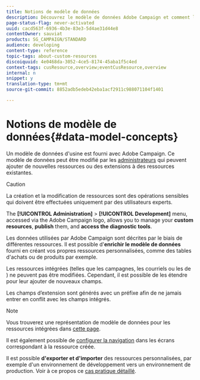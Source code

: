 ```yaml
---
title: Notions de modèle de données
description: Découvrez le modèle de données Adobe Campaign et comment le modifier.
page-status-flag: never-activated
uuid: cacd563f-6936-4b3e-83e3-5d4ae31d44e8
contentOwner: sauviat
products: SG_CAMPAIGN/STANDARD
audience: developing
content-type: reference
topic-tags: about-custom-resources
discoiquuid: 4e0468da-3052-4ce5-8174-45aba1f5c4ed
context-tags: cusResource,overview;eventCusResource,overview
internal: n
snippet: y
translation-type: tm+mt
source-git-commit: 8852adb5edeb42eba1acf2911c988071104f1401

---
```



# Notions de modèle de données{#data-model-concepts}

Un modèle de données d&#39;usine est fourni avec Adobe Campaign. Ce modèle de données peut être modifié par les [administrateurs](../../administration/using/users-management.md#functional-administrators) qui peuvent ajouter de nouvelles ressources ou des extensions à des ressources existantes.

>[!CAUTION]
>
>La création et la modification de ressources sont des opérations sensibles qui doivent être effectuées uniquement par des utilisateurs experts.

The **[!UICONTROL Administration]** > **[!UICONTROL Development]** menu, accessed via the Adobe Campaign logo, allows you to manage your **custom resources**, **publish** them, and **access the diagnostic tools**.

Les données utilisées par Adobe Campaign sont décrites par le biais de différentes ressources. Il est possible d&#39;**enrichir le modèle de données** fourni en créant vos propres ressources personnalisées, comme des tables d&#39;achats ou de produits par exemple.

Les ressources intégrées (telles que les campagnes, les courriels ou les  de ) ne peuvent pas être modifiées. Cependant, il est possible de les étendre pour leur ajouter de nouveaux champs.

Les champs d’extension sont générés avec un préfixe afin de ne jamais entrer en conflit avec les champs intégrés.

>[!NOTE]
>
>Vous trouverez une représentation de modèle de données pour les ressources intégrées dans [cette page](../../developing/using/datamodel-introduction.md).

Il est également possible de [configurer la navigation](configuring-the-screen-definition.md) dans les écrans correspondant à la ressource créée.

Il est possible **d&#39;exporter et d&#39;importer** des ressources personnalisées, par exemple d&#39;un environnement de développement vers un environnement de production. Voir à ce propos ce [cas pratique détaillé](../../automating/using/exporting-importing-custom-resources.md).
